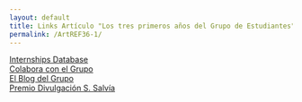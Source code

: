 ```yaml
---
layout: default
title: Links Artículo "Los tres primeros años del Grupo de Estudiantes"
permalink: /ArtREF36-1/
---
```


<div class="no-pad-top" id="index-page">
  <div class="container">
    <div class="section">
      <div class="row center">
        <a href="https://estudiantes.rsef.es/internships/" target="_blank" class="collection-item modal-trigger btn-large waves-effect waves-light" style="display: inline-flex; align-items: center;">Internships Database</a>
      </div>
      <div class="row center">
        <a href="https://estudiantes.rsef.es/colabora/" target="_blank" class="collection-item modal-trigger btn-large waves-effect waves-light" style="display: inline-flex; align-items: center;">Colabora con el Grupo</a>
      </div>
      <div class="row center">
        <a href="https://estudiantes.rsef.es/blog/" target="_blank" class="collection-item modal-trigger btn-large waves-effect waves-light" style="display: inline-flex; align-items: center;">El Blog del Grupo</a>
      </div>
      <div class="row center">
        <a href="https://rsef-geoconl.icfo.eu/index.php/premios-ramon-corbalan/" target="_blank" class="collection-item modal-trigger btn-large waves-effect waves-light" style="display: inline-flex; align-items: center;">Premio Divulgación S. Salvía</a>
      </div>
    </div>
  </div>
</div>
